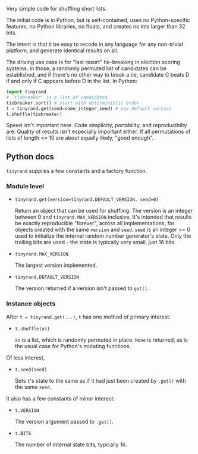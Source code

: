 Very simple code for shuffling short lists.

The initial code is in Python, but is self-contained, uses no Python-specific features, no Python libraries, no floats, and creates no ints larger than 32 bits.

The intent is that it be easy to recode in any language for any non-trivial platform, and generate identical results on all.

The driving use case is for "last resort" tie-breaking in election scoring systems. In those, a randomly permuted list of candidates can be established, and
if there's no other way to break a tie, candidate C beats D if and only if C appears before D in the list. In Python:

```python
import tinyrand
# `tiebreaker` is a list of candidates
tiebreaker.sort() # start with deterministic order
t = tinyrand.get(seed=some_integer_seed) # use default version
t.shuffle(tiebreaker)
```

Speed isn't important here. Code simplicity, portability, and reproducibilty are. Quality of results isn't especially important either. If all permutations of
lists of length <= 10 are about equally likely, "good enough".

## Python docs

`tinyrand` supplies a few constants and a factory function.

### Module level

- `tinyrand.get(version=tinyrand.DEFAULT_VERSION, seed=0)`
      
    Return an object that can be used for shuffling.
    The version is an integer between 0 and `tinyrand.MAX_VERSION`
inclusive, It's intended that results be exactly reproducible "forever",
across all implementations, for objects created with the same `version`
and `seed`.
    `seed` is an integer >= 0 used to initialize the internal random number
generator's state. Only the trailing bits are used - the state is typically
very small, just 16 bits.

- `tinyrand.MAX_VERSION`

    The largest version implemented.

- `tinyrand.DEFAULT_VERSION`

    The version returned if a version isn't passed to `get()`.

### Instance objects

After `t = tinyrand.get(...)`, `t` has one method of primary interest:

- `t.shuffle(xs)`

    `xs` is a list, which is randomly permuted in place. `None` is returned,
as is the usual case for Python's mutating functions.

Of less interest,

- `t.seed(seed)`

    Sets `t`'s  state to the same as if it had just been created by `.get()` with the same `seed`.

It also has a few constants of minor interest:

- `t.VERSION`

    The version argument passed to `.get()`.

- `t.BITS`

    The number of internal state bits, typically 16.
